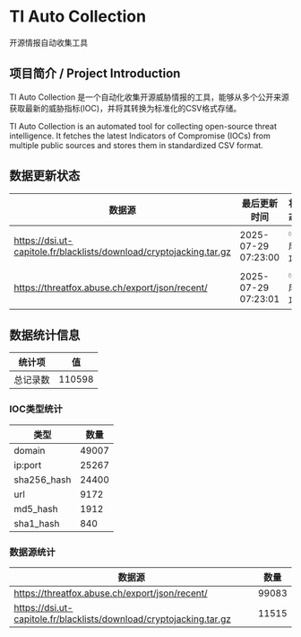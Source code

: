 # TI Auto Collection

 开源情报自动收集工具

## 项目简介 / Project Introduction

TI Auto Collection 是一个自动化收集开源威胁情报的工具，能够从多个公开来源获取最新的威胁指标(IOC)，并将其转换为标准化的CSV格式存储。

TI Auto Collection is an automated tool for collecting open-source threat intelligence. It fetches the latest Indicators of Compromise (IOCs) from multiple public sources and stores them in standardized CSV format.

## 数据更新状态

| 数据源 | 最后更新时间 | 状态 |
|--------|------------|------|
| https://dsi.ut-capitole.fr/blacklists/download/cryptojacking.tar.gz | 2025-07-29 07:23:00 | ✅ 成功 |
| https://threatfox.abuse.ch/export/json/recent/ | 2025-07-29 07:23:01 | ✅ 成功 |






























































































































## 数据统计信息

| 统计项 | 值 |
|--------|----|
| 总记录数 | 110598 |

### IOC类型统计

| 类型 | 数量 |
|------|------|
| domain | 49007 |
| ip:port | 25267 |
| sha256_hash | 24400 |
| url | 9172 |
| md5_hash | 1912 |
| sha1_hash | 840 |

### 数据源统计

| 数据源 | 数量 |
|--------|------|
| https://threatfox.abuse.ch/export/json/recent/ | 99083 |
| https://dsi.ut-capitole.fr/blacklists/download/cryptojacking.tar.gz | 11515 |
